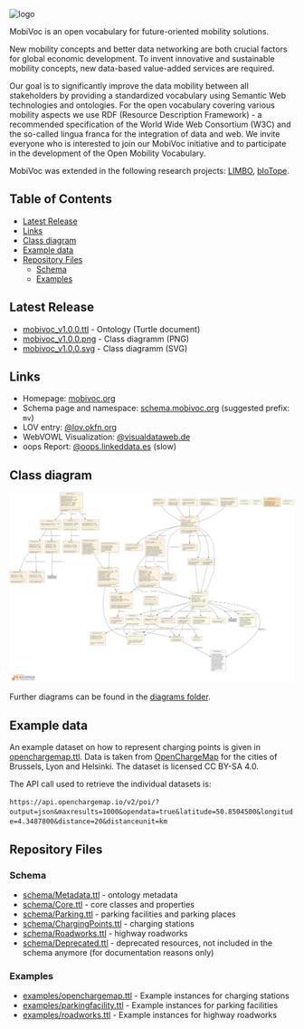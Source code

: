 ![logo](https://www.mobivoc.org/static/img/logo-www.mobivoc.org.png)

MobiVoc is an open vocabulary for future-oriented mobility solutions.

New mobility concepts and better data networking are both crucial factors for
global economic development. To invent innovative and sustainable mobility
concepts, new data-based value-added services are required.

Our goal is to significantly improve the data mobility between all stakeholders by providing a standardized vocabulary using Semantic Web technologies and ontologies. 
For the open vocabulary covering various mobility aspects we use RDF (Resource Description Framework) - a recommended specification of the World Wide Web Consortium (W3C) and the so-called lingua franca for the integration of data and web. 
We invite everyone who is interested to join our MobiVoc initiative and to participate in the development of the Open Mobility Vocabulary.

MobiVoc was extended in the following research projects: [LIMBO](https://www.limbo-project.org/), [bIoTope](https://biotope-project.eu/).

## Table of Contents

* [Latest Release](#latest-release)
* [Links](#links)
* [Class diagram](#class-diagram)
* [Example data](#example-data)
* [Repository Files](#repository-files)
  * [Schema](#schema)
  * [Examples](#examples)

## Latest Release

* [mobivoc_v1.0.0.ttl](https://github.com/vocol/mobivoc/releases/download/v1.0.0/mobivoc_v1.0.0.ttl) - Ontology (Turtle document)
* [mobivoc_v1.0.0.png](https://github.com/vocol/mobivoc/releases/download/v1.0.0/mobivoc_v1.0.0.png) - Class diagramm (PNG)
* [mobivoc_v1.0.0.svg](https://github.com/vocol/mobivoc/releases/download/v1.0.0/mobivoc_v1.0.0.svg) - Class diagramm (SVG)

## Links

* Homepage: [mobivoc.org](http://www.mobivoc.org/#)
* Schema page and namespace: [schema.mobivoc.org](http://schema.mobivoc.org/) (suggested prefix: `mv`)
* LOV entry: [@lov.okfn.org](http://lov.okfn.org/dataset/lov/vocabs/mv)
* WebVOWL Visualization: [@visualdataweb.de](http://www.visualdataweb.de/webvowl/#iri=http://schema.mobivoc.org/)
* oops Report: [@oops.linkeddata.es](http://oops.linkeddata.es/response.jsp?uri=http://schema.mobivoc.org/#) (slow)

## Class diagram

![Class diagram](diagrams/mobivoc.png "Mobivoc class diagram")

Further diagrams can be found in the [diagrams folder](diagrams).

## Example data

An example dataset on how to represent charging points is given in [openchargemap.ttl](examples/openchargemap.ttl). Data is taken from [OpenChargeMap](https://openchargemap.org/) for the cities of Brussels, Lyon and Helsinki. The dataset is licensed CC BY-SA 4.0.

The API call used to retrieve the individual datasets is:

`https://api.openchargemap.io/v2/poi/?output=json&maxresults=1000&opendata=true&latitude=50.8504500&longitude=4.3487800&distance=20&distanceunit=km`

## Repository Files

### Schema

* [schema/Metadata.ttl](schema/Metadata.ttl) - ontology metadata
* [schema/Core.ttl](schema/Core.ttl) - core classes and properties
* [schema/Parking.ttl](schema/Parking.ttl) - parking facilities and parking places
* [schema/ChargingPoints.ttl](schema/ChargingPoints.ttl) - charging stations
* [schema/Roadworks.ttl](schema/Roadworks.ttl) - highway roadworks
* [schema/Deprecated.ttl](schema/Deprecated.ttl) - deprecated resources, not included in the schema anymore (for documentation reasons only)

### Examples

* [examples/openchargemap.ttl](examples/openchargemap.ttl) - Example instances for charging stations
* [examples/parkingfacility.ttl](examples/parkingfacility.ttl) - Example instances for parking facilities
* [examples/roadworks.ttl](examples/roadworks.ttl) - Example instances for highway roadworks
